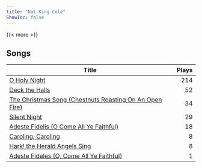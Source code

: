 ```yaml
---
title: "Nat King Cole"
ShowToc: false
---
```


{{< more >}}

## Songs
Title | Plays 
----- | -----: 
[O Holy Night](/songs/o-holy-night) | 214
[Deck the Halls](/songs/deck-the-halls) | 52
[The Christmas Song (Chestnuts Roasting On An Open Fire)](/songs/the-christmas-song-chestnuts-roasting-on-an-open-fire) | 34
[Silent Night](/songs/silent-night) | 29
[Adeste Fidelis (O Come All Ye Faithful)](/songs/adeste-fidelis-o-come-all-ye-faithful) | 18
[Caroling, Caroling](/songs/caroling-caroling) | 8
[Hark! the Herald Angels Sing](/songs/hark-the-herald-angels-sing) | 8
[Adeste Fideles (O, Come All Ye Faithful)](/songs/adeste-fideles-o-come-all-ye-faithful) | 1


